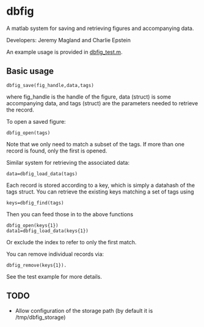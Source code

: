 # dbfig

A matlab system for saving and retrieving figures and accompanying data.

Developers: Jeremy Magland and Charlie Epstein

An example usage is provided in [dbfig_test.m](./dbfig_test.m).

## Basic usage

```
dbfig_save(fig_handle,data,tags)
```

where fig_handle is the handle of the figure, data (struct) is some accompanying data, and tags (struct) are the parameters needed to retrieve the record.

To open a saved figure:
```
dbfig_open(tags)
```
Note that we only need to match a subset of the tags. If more than one record is found, only the first is opened.

Similar system for retrieving the associated data:
```
data=dbfig_load_data(tags)
```

Each record is stored according to a key, which is simply a datahash of the tags struct. You can retrieve the existing keys matching a set of tags using

```
keys=dbfig_find(tags)
```

Then you can feed those in to the above functions
```
dbfig_open(keys{1})
data1=dbfig_load_data(keys{1})
```
Or exclude the index to refer to only the first match.

You can remove individual records via:
```
dbfig_remove(keys{1}).
```

See the test example for more details.

## TODO

* Allow configuration of the storage path (by default it is /tmp/dbfig_storage)


